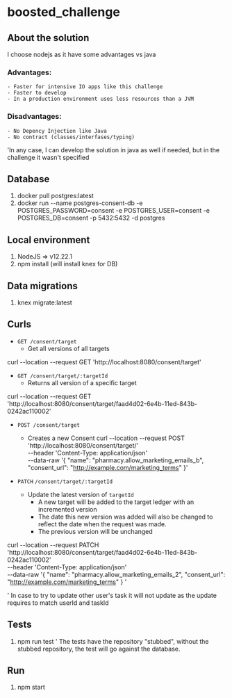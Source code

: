 # boosted_challenge

## About the solution
I choose nodejs as it have some advantages vs java
### Advantages:
    - Faster for intensive IO apps like this challenge
    - Faster to develop
    - In a production environment uses less resources than a JVM

### Disadvantages:
    - No Depency Injection like Java
    - No contract (classes/interfases/typing)

'In any case, I can develop the solution in java as well if needed, but in the challenge it wasn't specified

## Database
1. docker pull postgres:latest
2. docker run --name postgres-consent-db -e POSTGRES_PASSWORD=consent -e POSTGRES_USER=consent -e POSTGRES_DB=consent -p 5432:5432 -d postgres

## Local environment
1. NodeJS => v12.22.1
2. npm install (will install knex for DB)

## Data migrations
1. knex migrate:latest

## Curls

- `GET /consent/target`
    - Get all versions of all targets

curl --location --request GET 'http://localhost:8080/consent/target'

- `GET /consent/target/:targetId`
    - Returns all version of a specific target

curl --location --request GET 'http://localhost:8080/consent/target/faad4d02-6e4b-11ed-843b-0242ac110002'

- `POST /consent/target`
    - Creates a new Consent
curl --location --request POST 'http://localhost:8080/consent/target/' \
--header 'Content-Type: application/json' \
--data-raw '{
  "name": "pharmacy.allow_marketing_emails_b",
  "consent_url": "http://example.com/marketing_terms"
}'

- `PATCH` `/consent/target/:targetId`
    - Update the latest version of `targetId`
        - A new target will be added to the target ledger with an incremented version
        - The date this new version was added will also be changed to reflect the date when the request was made.
        - The previous version will be unchanged

 curl --location --request PATCH 'http://localhost:8080/consent/target/faad4d02-6e4b-11ed-843b-0242ac110002' \
--header 'Content-Type: application/json' \
--data-raw '{
  "name": "pharmacy.allow_marketing_emails_2",
  "consent_url": "http://example.com/marketing_terms"
}
'       

' In case to try to update other user's task it will not update as the update requires to match userId and taskId


## Tests
1. npm run test
' The tests have the repository "stubbed", without the stubbed repository, the test will go against the database.

## Run
1. npm start
